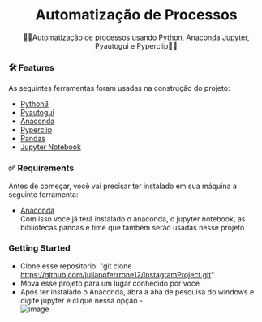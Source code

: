 <h1 align="center">
    Automatização de Processos
</h1>
<p align="center">🚀🐍Automatização de processos usando Python, Anaconda Jupyter, Pyautogui e Pyperclip🚀🐍</p>

### 🛠 Features

As seguintes ferramentas foram usadas na construção do projeto:

- [Python3](https://www.python.org/download/releases/3.0/)
- [Pyautogui](https://pyautogui.readthedocs.io/en/latest/msgbox.html)
- [Anaconda](https://www.anaconda.com)
- [Pyperclip](https://pypi.org/project/pyperclip/)
- [Pandas](https://pandas.pydata.org/docs/reference/api/pandas.DataFrame.dropna.html)
- [Jupyter Notebook](https://jupyter.org/install)

### ✅ Requirements

Antes de começar, você vai precisar ter instalado em sua máquina a seguinte ferramenta:<br />
- [Anaconda](https://www.anaconda.com)<br />
Com isso voce já terá instalado o anaconda, o jupyter notebook, as bibliotecas pandas e time que também serão usadas nesse projeto

### Getting Started

- Clone esse repositorio: "git clone https://github.com/julianoferrrone12/InstagramProject.git" <br />
- Mova esse projeto para um lugar conhecido por voce
- Após ter instalado o Anaconda, abra a aba de pesquisa do windows e digite jupyter e clique nessa opção
-<br />![image](https://user-images.githubusercontent.com/62573072/116704390-b7002180-a9a1-11eb-82d8-b917dbe775f4.png)
